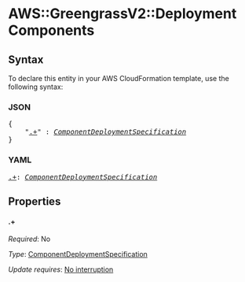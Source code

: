 # AWS::GreengrassV2::Deployment Components

## Syntax

To declare this entity in your AWS CloudFormation template, use the following syntax:

### JSON

<pre>
{
    "<a href="#.+" title=".+">.+</a>" : <i><a href="componentdeploymentspecification.md">ComponentDeploymentSpecification</a></i>
}
</pre>

### YAML

<pre>
<a href="#.+" title=".+">.+</a>: <i><a href="componentdeploymentspecification.md">ComponentDeploymentSpecification</a></i>
</pre>

## Properties

#### \.+

_Required_: No

_Type_: <a href="componentdeploymentspecification.md">ComponentDeploymentSpecification</a>

_Update requires_: [No interruption](https://docs.aws.amazon.com/AWSCloudFormation/latest/UserGuide/using-cfn-updating-stacks-update-behaviors.html#update-no-interrupt)

